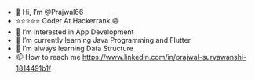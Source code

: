 - 👋 Hi, I’m @Prajwal66
- ⭐⭐⭐⭐⭐ Coder At Hackerrank 😅
- 👀 I’m interested in App Development 
- 🌱 I’m currently learning Java Programming and Flutter 
- 💞️ I’m always learning Data Structure 
- 📫 How to reach me https://www.linkedin.com/in/prajwal-suryawanshi-1814491b1/

<!---
Prajwal66/Prajwal66 is a ✨ special ✨ repository because its `README.md` (this file) appears on your GitHub profile.
You can click the Preview link to take a look at your changes.
--->
